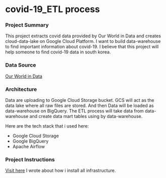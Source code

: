 # covid-19_ETL process

### Project Summary
This project extracts covid data provided by Our World in Data and creates cloud-data-lake on Google Cloud Platform.
I want to build data-warehouse to find important information about covid-19.
I believe that this project will help someone to find covid-19 data in south korea.


### Data Source

[Our World in Data](https://github.com/owid/covid-19-data)

### Architecture

Data are uploading to Google Cloud Storage bucket. GCS will act as the data lake where all raw files are stored.
And then Data will be loaded as data-warehouse on BigQuery. The ETL process will take data from data-warehouse and create data mart tables using by data-warehouse. 

Here are the tech stack that i used here:

* Google Cloud Storage
* Google BigQuery
* Apache Airflow

### Project Instructions

[Visit here](https://velog.io/@hyunwoozz/airflow-Covid-19-ETL-by-bigquery-1) I wrote about how i install all infrastructure.
